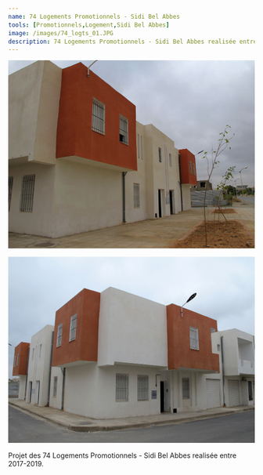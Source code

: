```yaml
---
name: 74 Logements Promotionnels - Sidi Bel Abbes
tools: [Promotionnels,Logement,Sidi Bel Abbes]
image: /images/74_logts_01.JPG
description: 74 Logements Promotionnels - Sidi Bel Abbes realisée entre 2017-2019.
---
```

![](/images/74_logts_01.JPG)

![](/images/74_logts_02.JPG)

Projet des 74 Logements Promotionnels - Sidi Bel Abbes realisée entre 2017-2019.
